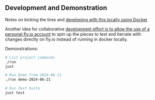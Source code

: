 ## Development and Demonstration

Notes on kicking the tires and [developing with this locally using Docker](local_dev.md)

Another idea for collaborative [development effort is to allow the use of a personal fly.io account](fly_dev.md) to spin up the pieces to test and iterrate with changes directly on fly.io instead of running in docker locally.



Demonstrations:

```bash
# List project commands
./run
just

# Run Demo from 2024-06-21
./run demo-2024-06-21

# Run Test Suite
just test
```
